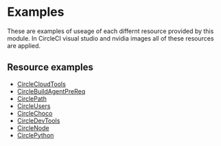 # Examples

These are examples of useage of each differnt resource provided by this module.
In CircleCI visual studio and nvidia images all of these resources are applied.

## Resource examples

- [CircleCloudTools](/Examples/Resources/CircleCloudTools)
- [CircleBuildAgentPreReq](/Examples/Resources/CircleBuildAgentPreReq)
- [CirclePath](/Examples/Resources/CirclePath)
- [CircleUsers](/Examples/Resources/CircleUsers)
- [CircleChoco](/Examples/Resources/CircleChoco)
- [CircleDevTools](/Examples/Resources/CircleDevTools)
- [CircleNode](/Examples/Resources/CircleNode)
- [CirclePython](/Examples/Resources/CirclePython)
 




